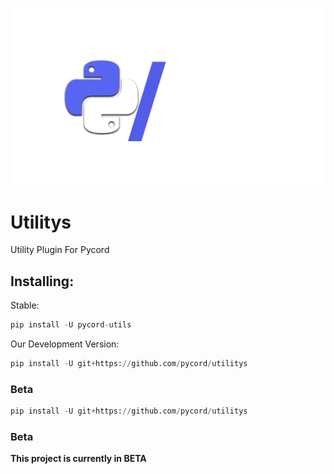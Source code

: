 ![Logo](pyc_utils.png)

# Utilitys

Utility Plugin For Pycord

## Installing:

Stable:

```py
pip install -U pycord-utils
```

Our Development Version:

```py
pip install -U git+https://github.com/pycord/utilitys
```

### Beta

```py
pip install -U git+https://github.com/pycord/utilitys
```

### Beta

**This project is currently in BETA**
